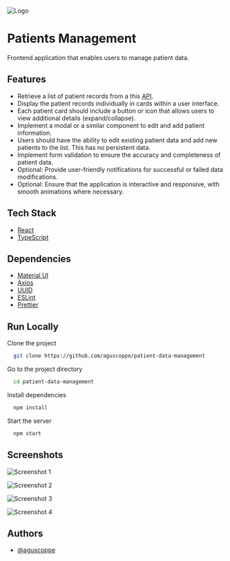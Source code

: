 
![Logo](https://i.ibb.co/dW6q6nW/Captura-de-pantalla-2023-11-05-210553.png)


# Patients Management

Frontend application that enables users to manage patient data.


## Features
- Retrieve a list of patient records from a this [API](https://63bedcf7f5cfc0949b634fc8.mockapi.io/users).
- Display the patient records individually in cards within a user interface.
- Each patient card should include a button or icon that allows users to view additional details (expand/collapse).
- Implement a modal or a similar component to edit and add patient information.
- Users should have the ability to edit existing patient data and add new patients to the list.  This has no persistent data.
- Implement form validation to ensure the accuracy and completeness of patient data.
- Optional: Provide user-friendly notifications for successful or failed data modifications.
- Optional: Ensure that the application is interactive and responsive, with smooth animations where necessary.

## Tech Stack
- [React](https://react.dev/learn/installation)
- [TypeScript](https://www.typescriptlang.org/docs/)

## Dependencies
- [Material UI](https://mui.com/material-ui/getting-started/installation/)
- [Axios](https://axios-http.com/docs/intro)
- [UUID](https://www.npmjs.com/package/uuid)
- [ESLint](https://eslint.org/docs/latest/use/getting-started)
- [Prettier](https://prettier.io/docs/en/install)

## Run Locally

Clone the project

```bash
  git clone https://github.com/aguscoppe/patient-data-management
```

Go to the project directory

```bash
  cd patient-data-management
```

Install dependencies

```bash
  npm install
```

Start the server

```bash
  npm start
```


## Screenshots

![Screenshot 1](https://i.ibb.co/HTXhwDn/Captura-de-pantalla-2023-11-05-210833.png)

![Screenshot 2](https://i.ibb.co/fpYfr6J/Captura-de-pantalla-2023-11-05-210900.png)

![Screenshot 3](https://i.ibb.co/dLh2Hmn/Captura-de-pantalla-2023-11-05-210939.png)

![Screenshot 4](https://i.ibb.co/GJHMDV4/Captura-de-pantalla-2023-11-05-210954.png)
## Authors

- [@aguscoppe](https://www.github.com/aguscoppe)


